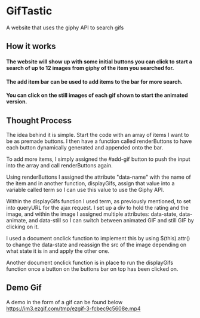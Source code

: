 # GifTastic
A website that uses the giphy API to search gifs

## How it works
#### The website will show up with some initial buttons you can click to start a search of up to 12 images from giphy of the item you searched for. 

#### The add item bar can be used to add items to the bar for more search.

#### You can click on the still images of each gif shown to start the animated version.

## Thought Process

The idea behind it is simple. Start the code with an array of items I want to be as premade buttons. I then have a function called renderButtons to have each button dynamically generated and appended onto the bar.

To add more items, I simply assigned the #add-gif button to push the input into the array and call renderButtons again.

Using renderButtons I assigned the attribute "data-name" with the name of the item and in another function, displayGifs, assign that value into a variable called term so I can use this value to use the Giphy API.

Within the displayGifs function I used term, as previously mentioned, to set into queryURL for the ajax request. I set up a div to hold the rating and the image, and within the image I assigned multiple attributes: data-state, data-animate, and data-still so I can switch between animated GIF and still GIF by clicking on it. 

I used a document onclick function to implement this by using $(this).attr() to change the data-state and reassign the src of the image depending on what state it is in and apply the other one.

Another document onclick function is in place to run the displayGifs function once a button on the buttons bar on top has been clicked on.


## Demo Gif

A demo in the form of a gif can be found below
https://im3.ezgif.com/tmp/ezgif-3-fcbec9c5608e.mp4